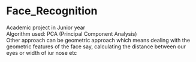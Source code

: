 # Face_Recognition
Academic project in Junior year <br>
Algorithm used: PCA (Principal Component Analysis) <br>
Other approach can be geometric approach which means dealing with the geometric features of the face say, calculating
the distance between our eyes or width of iur nose etc

